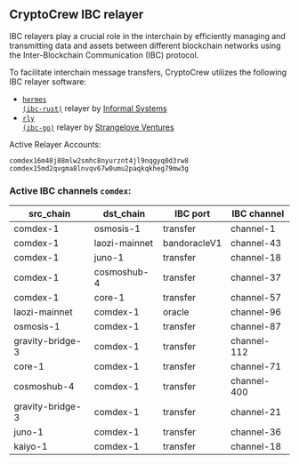## CryptoCrew IBC relayer
IBC relayers play a crucial role in the interchain by efficiently managing and transmitting data and assets between different blockchain networks using the Inter-Blockchain Communication (IBC) protocol.

To facilitate interchain message transfers, CryptoCrew utilizes the following IBC relayer software: 
- <a href="https://github.com/informalsystems/hermes"><code>hermes (ibc-rust)</code></a> relayer by [Informal Systems](https://github.com/informalsystems)
- <a href="https://github.com/cosmos/relayer"><code>rly (ibc-go)</code></a> relayer by [Strangelove Ventures](https://github.com/strangelove-ventures)

Active Relayer Accounts:
```
comdex16m48j88mlw2smhc8nyurznt4jl9nqgyq0d3rw8
comdex15md2qvgma8lnvqv67w0umu2paqkqkheg79mw3g
```

### Active IBC channels `comdex`:
| src_chain | dst_chain | IBC port | IBC channel |
| --------------- | --------------- | ------------ | ------------------- |
| comdex-1 | osmosis-1 | transfer | channel-1 |
| comdex-1 | laozi-mainnet | bandoracleV1 | channel-43 |
| comdex-1 | juno-1 | transfer | channel-18 |
| comdex-1 | cosmoshub-4 | transfer | channel-37 |
| comdex-1 | core-1 | transfer | channel-57 |
| laozi-mainnet | comdex-1 | oracle | channel-96 |
| osmosis-1 | comdex-1 | transfer | channel-87 |
| gravity-bridge-3 | comdex-1 | transfer | channel-112 |
| core-1 | comdex-1 | transfer | channel-71 |
| cosmoshub-4 | comdex-1 | transfer | channel-400 |
| gravity-bridge-3 | comdex-1 | transfer | channel-21 |
| juno-1 | comdex-1 | transfer | channel-36 |
| kaiyo-1 | comdex-1 | transfer | channel-18 |